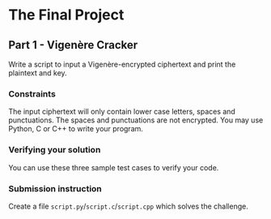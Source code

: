 # The Final Project

## Part 1 - Vigenère Cracker

Write a script to input a Vigenère-encrypted ciphertext and print the plaintext and key. 

### Constraints
The input ciphertext will only contain lower case letters, spaces and punctuations. The spaces and punctuations are not encrypted. You may use Python, C or C++ to write your program.

### Verifying your solution
You can use these three sample test cases to verify your code. 

### Submission instruction
Create a file `script.py`/`script.c`/`script.cpp` which solves the challenge.

